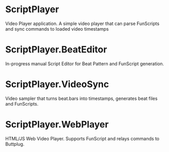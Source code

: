 # ScriptPlayer
  
  Video Player application. A simple video player that can parse FunScripts and sync commands to loaded video timestamps
  
# ScriptPlayer.BeatEditor
  
  In-progress manual Script Editor for Beat Pattern and FunScript generation.
  
# ScriptPlayer.VideoSync
  
  Video sampler that turns beat.bars into timestamps, generates beat files and FunScripts.
  
# ScriptPlayer.WebPlayer
  
  HTML/JS Web Video Player. Supports FunScript and relays commands to Buttplug.
